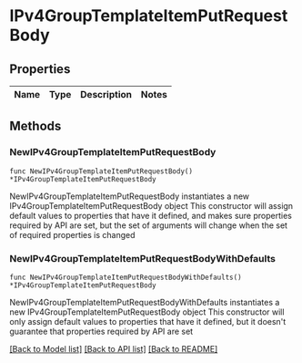 # IPv4GroupTemplateItemPutRequestBody

## Properties

Name | Type | Description | Notes
------------ | ------------- | ------------- | -------------

## Methods

### NewIPv4GroupTemplateItemPutRequestBody

`func NewIPv4GroupTemplateItemPutRequestBody() *IPv4GroupTemplateItemPutRequestBody`

NewIPv4GroupTemplateItemPutRequestBody instantiates a new IPv4GroupTemplateItemPutRequestBody object
This constructor will assign default values to properties that have it defined,
and makes sure properties required by API are set, but the set of arguments
will change when the set of required properties is changed

### NewIPv4GroupTemplateItemPutRequestBodyWithDefaults

`func NewIPv4GroupTemplateItemPutRequestBodyWithDefaults() *IPv4GroupTemplateItemPutRequestBody`

NewIPv4GroupTemplateItemPutRequestBodyWithDefaults instantiates a new IPv4GroupTemplateItemPutRequestBody object
This constructor will only assign default values to properties that have it defined,
but it doesn't guarantee that properties required by API are set


[[Back to Model list]](../README.md#documentation-for-models) [[Back to API list]](../README.md#documentation-for-api-endpoints) [[Back to README]](../README.md)


